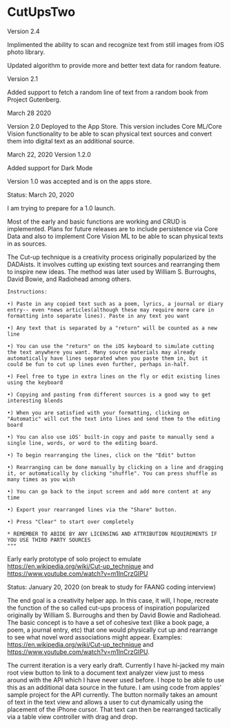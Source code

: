 # CutUpsTwo

Version 2.4

Implimented the ability to scan and recognize text from still images from iOS photo library. 

Updated algorithm to provide more and better text data for random feature.



Version 2.1

Added support to fetch a random line of text from a random book from Project Gutenberg.


March 28 2020

Version 2.0 Deployed to the App Store. This version includes Core ML/Core Vision functionality to be able to scan physical text sources and convert them into digital text as an additional source. 


March 22, 2020 Version 1.2.0

Added support for Dark Mode


Version 1.0 was accepted and is on the apps store.

Status: March 20, 2020

I am trying to prepare for a 1.0 launch.

Most of the early and basic functions are working and CRUD is implemented. Plans for future releases are to include persistence via Core Data and also to implement Core Vision ML to be able to scan physical texts in as sources. 


The Cut-up technique is a creativity process originally popularized by the DADAists. It involves cutting up existing text sources and rearranging them to inspire new ideas. The method was later used by William S. Burroughs, David Bowie, and Radiohead among others. 
    
    Instructions:

    •) Paste in any copied text such as a poem, lyrics, a journal or diary entry-- even *news articles(although these may require more care in formatting into separate lines). Paste in any text you want
    
    •) Any text that is separated by a "return" will be counted as a new line

    •) You can use the "return" on the iOS keyboard to simulate cutting the text anywhere you want. Many source materials may already automatically have lines separated when you paste them in, but it could be fun to cut up lines even further, perhaps in-half. 

    •) Feel free to type in extra lines on the fly or edit existing lines using the keyboard
    
    •) Copying and pasting from different sources is a good way to get interesting blends
        
    •) When you are satisfied with your formatting, clicking on "Automatic" will cut the text into lines and send them to the editing board

    •) You can also use iOS' built-in copy and paste to manually send a single line, words, or word to the editing board.

    •) To begin rearranging the lines, click on the "Edit" button
    
    •) Rearranging can be done manually by clicking on a line and dragging it, or automatically by clicking "shuffle". You can press shuffle as many times as you wish
    
    •) You can go back to the input screen and add more content at any time
    
    •) Export your rearranged lines via the "Share" button.

    •) Press "Clear" to start over completely

    * REMEMBER TO ABIDE BY ANY LICENSING AND ATTRIBUTION REQUIREMENTS IF YOU USE THIRD PARTY SOURCES
    """


Early early prototype of solo project to emulate https://en.wikipedia.org/wiki/Cut-up_technique and https://www.youtube.com/watch?v=m1InCrzGIPU

Status: January 20, 2020 (on break to study for FAANG coding interview)

The end goal is a creativity helper app. In this case, it will, I hope, recreate the function of the so called cut-ups process of inspiration popularized originally by William S. Burroughs and then by David Bowie and Radiohead. The basic concept is to have a set of cohesive text (like a book page, a poem, a journal entry, etc) that one would physically cut up and rearrange to see what novel word associations might appear. Examples: https://en.wikipedia.org/wiki/Cut-up_technique and https://www.youtube.com/watch?v=m1InCrzGIPU. 


The current iteration is a very early draft. Currently I have hi-jacked my main root view button to link to a document text analyzer view just to mess around with the API which I have never used before. I hope to be able to use this as an additional data source in the future. I am using code from apples' sample project for the API currently. The button normally takes an amount of text in the text view and allows a user to cut dynamically using the placement of the iPhone cursor.  That text can then be rearranged tactically via a table view controller with drag and drop. 


